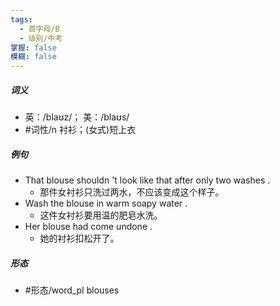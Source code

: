 ```yaml
---
tags:
  - 首字母/B
  - 级别/中考
掌握: false
模糊: false
---
```

##### 词义
- 英：/blaʊz/； 美：/blaʊs/
- #词性/n  衬衫；(女式)短上衣
##### 例句
- That blouse shouldn 't look like that after only two washes .
	- 那件女衬衫只洗过两水，不应该变成这个样子。
- Wash the blouse in warm soapy water .
	- 这件女衬衫要用温的肥皂水洗。
- Her blouse had come undone .
	- 她的衬衫扣松开了。
##### 形态
- #形态/word_pl blouses
